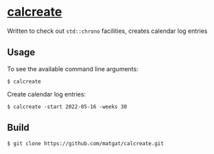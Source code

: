 # [calcreate](https://github.com/matgat/calcreate.git)

Written to check out `std::chrono` facilities, creates calendar log entries

## Usage
To see the available command line arguments:
```
$ calcreate
```

Create calendar log entries:
```
$ calcreate -start 2022-05-16 -weeks 30
```

## Build
```
$ git clone https://github.com/matgat/calcreate.git
```
